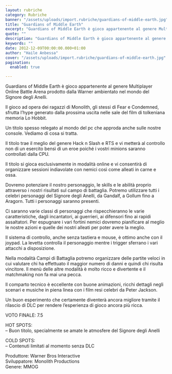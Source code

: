 ```yaml
---
layout: rubriche
category: Rubriche
banner: "/assets/uploads/import.rubriche/guardians-of-middle-earth.jpg"
title: "Guardians of Middle Earth"
excerpt: "Guardians of Middle Earth è gioco appartenente al genere Multiplayer Online Battle Arena prodotto dalla Warner ambientato nel mondo del Signore degli Anelli. Il gioco ad opera dei ragazzi di Monolith, gli stessi di Fear e Condemned, sfrutta l’hype generato dalla prossima uscita nelle sale del film di tolkeniana memoria Lo Hobbit. Un titolo spesso [&hellip"
quote: ""
description: "Guardians of Middle Earth è gioco appartenente al genere Multiplayer Online Battle Arena prodotto dalla Warner ambientato nel mondo del Signore degli Anelli. Il gioco ad opera dei ragazzi di Monolith, gli stessi di Fear e Condemned, sfrutta l’hype generato dalla prossima uscita nelle sale del film di tolkeniana memoria Lo Hobbit. Un titolo spesso [&hellip"
keywords: ""
date: 2012-12-09T00:00:00.000+01:00
author: "Haile Anbessa"
cover: "/assets/uploads/import.rubriche/guardians-of-middle-earth.jpg"
pagination:
  enabled: true

---
```


Guardians of Middle Earth è gioco appartenente al genere Multiplayer Online Battle Arena prodotto dalla Warner ambientato nel mondo del Signore degli Anelli.

Il gioco ad opera dei ragazzi di Monolith, gli stessi di Fear e Condemned, sfrutta l’hype generato dalla prossima uscita nelle sale del film di tolkeniana memoria Lo Hobbit.

Un titolo spesso relegato al mondo del pc che approda anche sulle nostre console. Vediamo di cosa si tratta.

Il titolo trae il meglio del genere Hack n Slash e RTS e vi metterà al controllo non di un esercito bensì di un eroe poiché i vostri minions saranno controllati dalla CPU.

Il titolo si gioca esclusivamente in modalità online e vi consentirà di organizzare sessioni indiavolate con nemici così come alleati in carne e ossa.

Dovremo potenziare il nostro personaggio, le skills e le abilità proprio attraverso i nostri risultati sul campo di battaglia. Potremo utilizzare tutti i celebri personaggi del Signore degli Anelli, da Gandalf, a Gollum fino a Aragorn. Tutti i personaggi saranno presenti.

Ci saranno varie classi di personaggi che rispecchieranno le varie caratteristiche, dagli incantatori, ai guerrieri, ai difensori fino ai rapidi assaltatori. Per espugnare i vari fortini nemici dovremo pianificare al meglio le nostre azioni e quelle dei nostri alleati per poter avere la meglio.

Il sistema di controllo, anche senza tastiera e mouse, è ottimo anche con il joypad. La levetta controlla il personaggio mentre i trigger sferrano i vari attacchi a disposizione.

Nella modalità Campi di Battaglia potremo organizzare delle partite veloci in cui valutare chi ha effettuato il maggior numero di danni e quindi chi risulta vincitore. Il menù delle altre modalità è molto ricco e divertente e il matchmaking non fa mai una pecca.

Il comparto tecnico è eccellente con buone animazioni, ricchi dettagli negli scenari e musiche in piena linea con i film resi celebri da Peter Jackson.

Un buon esperimento che certamente diventerà ancora migliore tramite il rilascio di DLC per rendere l’esperienza di gioco ancora più ricca.

VOTO FINALE: 7.5

HOT SPOTS:  
– Buon titolo, specialmente se amate le atmosfere del Signore degli Anelli

COLD SPOTS:  
– Contenuti limitati al momento senza DLC

Produttore: Warner Bros Interactive  
Sviluppatore: Monolith Productions  
Genere: MMOG